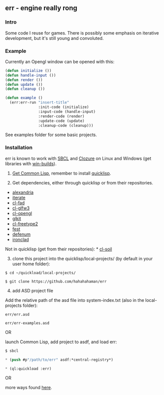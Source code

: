 ## err - engine really rong

### Intro

Some code I reuse for games. There is possibly some emphasis on iterative
development, but it's still young and convoluted.

### Example

Currently an Opengl window can be opened with this:

```lisp
(defun initialize ())
(defun handle-input ())
(defun render ())
(defun update ())
(defun cleanup ())

(defun example ()
  (err:err-run "insert-title"
               :init-code (initialize)
               :input-code (handle-input)
               :render-code (render)
               :update-code (update)
               :cleanup-code (cleanup)))
```

See examples folder for some basic projects.

### Installation

err is known to work with [SBCL](http://www.sbcl.org/) and
[Clozure](http://ccl.clozure.com/) on Linux and Windows (get libraries with
[win-builds](http://win-builds.org/doku.php)).

1. [Get Common Lisp](http://cliki.net/Getting+Started), remember to install [quicklisp](https://www.quicklisp.org/beta/).

2. Get dependencies, either through quicklisp or from their repositories.
  * [alexandria](https://common-lisp.net/project/alexandria/)
  * [iterate](https://common-lisp.net/project/iterate/)
  * [cl-fad](http://weitz.de/cl-fad/)
  * [cl-glfw3](https://github.com/AlexCharlton/cl-glfw3)
  * [cl-opengl](https://github.com/3b/cl-opengl)
  * [glkit](https://github.com/lispgames/glkit)
  * [cl-freetype2](https://github.com/rpav/cl-freetype2)
  * [fest](https://github.com/slburson/fset)
  * [defenum](http://defenum.sourceforge.net/)
  * [ironclad](http://method-combination.net/lisp/ironclad/)

   Not in quicklisp (get from their repositories):
      * [cl-soil](https://github.com/cbaggers/cl-soil)

3. clone this project into the quicklisp/local-projects/ (by default in your
   user home folder):

  ```
  $ cd ~/quickload/local-projects/

  $ git clone https://github.com/hahahahaman/err
  ```

4. add ASD project file

  Add the relative path of the asd file into system-index.txt (also in the
  local-projects folder):

  ```
  err/err.asd

  err/err-examples.asd
  ```

  OR

  launch Common Lisp, add project to asdf, and load err:

  ```lisp
  $ sbcl

  * (push #p"/path/to/err" asdf:*central-registry*)

  * (ql:quickload :err)
  ```

  OR

  more ways found
  [here](http://stackoverflow.com/questions/11261045/how-to-add-a-local-project-to-asdf-configured-by-quicklisp).
